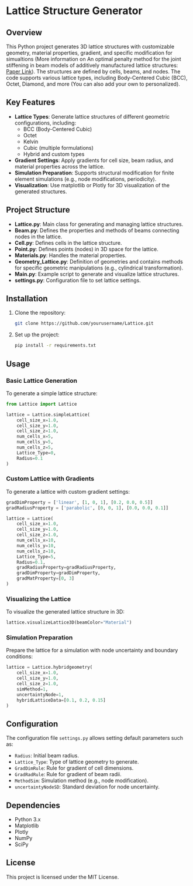 # Lattice Structure Generator

## Overview

This Python project generates 3D lattice structures with customizable geometry, material properties, gradient, and 
specific modification for simualtions (More information on An optimal penalty method for the joint stiffening in 
beam models of additively manufactured lattice structures: [Paper Link](https://doi.org/10.1016/j.ijsolstr.2024.113107)). 
The structures are defined by cells, beams, and nodes. The code supports various lattice types, including Body-Centered Cubic (BCC), Octet, Diamond, and more (You can also add your own to personalized).

## Key Features
- **Lattice Types**: Generate lattice structures of different geometric configurations, including:
  - BCC (Body-Centered Cubic)
  - Octet
  - Kelvin
  - Cubic (multiple formulations)
  - Hybrid and custom types
- **Gradient Settings**: Apply gradients for cell size, beam radius, and material properties across the lattice.
- **Simulation Preparation**: Supports structural modification for finite element simulations (e.g., node modifications, periodicity).
- **Visualization**: Use matplotlib or Plotly for 3D visualization of the generated structures.

## Project Structure
- **Lattice.py**: Main class for generating and managing lattice structures.
- **Beam.py**: Defines the properties and methods of beams connecting nodes in the lattice.
- **Cell.py**: Defines cells in the lattice structure.
- **Point.py**: Defines points (nodes) in 3D space for the lattice.
- **Materials.py**: Handles the material properties.
- **Geometry_Lattice.py**: Definition of geometries and contains methods for specific geometric manipulations (e.g., cylindrical transformation).
- **Main.py**: Example script to generate and visualize lattice structures.
- **settings.py**: Configuration file to set lattice settings.

## Installation

1. Clone the repository:
   ```bash
   git clone https://github.com/yourusername/Lattice.git
   ```
2. Set up the project:
   ```bash
   pip install -r requirements.txt
   ```

## Usage

### Basic Lattice Generation
To generate a simple lattice structure:
```python
from Lattice import Lattice

lattice = Lattice.simpleLattice(
    cell_size_x=1.0, 
    cell_size_y=1.0, 
    cell_size_z=1.0, 
    num_cells_x=5, 
    num_cells_y=5, 
    num_cells_z=5, 
    Lattice_Type=0, 
    Radius=0.1
)
```

### Custom Lattice with Gradients
To generate a lattice with custom gradient settings:
```python
gradDimProperty = ['linear', [1, 0, 1], [0.2, 0.0, 0.5]]
gradRadiusProperty = ['parabolic', [0, 0, 1], [0.0, 0.0, 0.1]]

lattice = Lattice(
    cell_size_x=1.0, 
    cell_size_y=1.0, 
    cell_size_z=1.0, 
    num_cells_x=10, 
    num_cells_y=10, 
    num_cells_z=10,
    Lattice_Type=5, 
    Radius=0.1,
    gradRadiusProperty=gradRadiusProperty, 
    gradDimProperty=gradDimProperty,
    gradMatProperty=[0, 3]
)
```

### Visualizing the Lattice
To visualize the generated lattice structure in 3D:
```python
lattice.visualizeLattice3D(beamColor="Material")
```

### Simulation Preparation
Prepare the lattice for a simulation with node uncertainty and boundary conditions:
```python
lattice = Lattice.hybridgeometry(
    cell_size_x=1.0, 
    cell_size_y=1.0, 
    cell_size_z=1.0, 
    simMethod=1, 
    uncertaintyNode=1,
    hybridLatticeData=[0.1, 0.2, 0.15]
)
```

## Configuration

The configuration file `settings.py` allows setting default parameters such as:
- `Radius`: Initial beam radius.
- `Lattice_Type`: Type of lattice geometry to generate.
- `GradDimRule`: Rule for gradient of cell dimensions.
- `GradRadRule`: Rule for gradient of beam radii.
- `MethodSim`: Simulation method (e.g., node modification).
- `uncertaintyNodeSD`: Standard deviation for node uncertainty.

## Dependencies

- Python 3.x
- Matplotlib
- Plotly
- NumPy
- SciPy

## License

This project is licensed under the MIT License.
